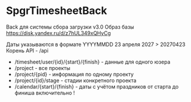 # SpgrTimesheetBack
Back для системы сбора загрузки v3.0
Образ базы https://disk.yandex.ru/d/z7hUL349xQHyCg

Даты указываются в формате YYYYMMDD   23 апреля 2027 > 20270423
Корень API - /api
* /timesheet/user/{id}/{start}/{finish} - данные для одного юзера
* /project - все проекты
* /project/{pid} - информация по одному проекту
* /project/{id}/stage - стадии конкретного проекта
* /calendar/{start}/{finish} - даты с учётом праздников от старта до финиша включительно
!
